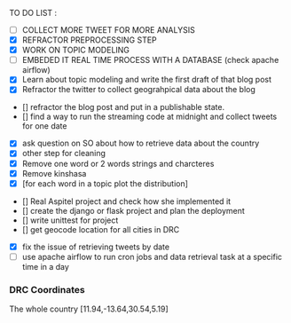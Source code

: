TO DO LIST :

- [ ] COLLECT MORE TWEET FOR MORE ANALYSIS
- [x] REFRACTOR PREPROCESSING STEP
- [x] WORK ON TOPIC MODELING
- [ ] EMBEDED IT REAL TIME PROCESS WITH A DATABASE (check apache airflow)
- [x] Learn about topic modeling and write the first draft of that blog post
- [x] Refractor the twitter to collect geograhpical data about the blog
- [] refractor the blog post and put in a publishable state.
- [] find a way to run the streaming code at midnight and collect tweets for one date
- [x] ask question on SO about how to retrieve data about the country
- [x] other step for cleaning
- [x] Remove one word or 2 words strings and charcteres
- [x] Remove kinshasa
- [x] [for each word in a topic plot the distribution]
- [] Real Aspitel project and check how she implemented it
- [] create the django or flask project and plan the deployment
- [] write unittest for project
- [] get geocode location for all cities in DRC
- [x] fix the issue of retrieving tweets by date
- [ ] use apache airflow to run cron jobs and data retrieval task at a specific time in a day

### DRC Coordinates

The whole country
[11.94,-13.64,30.54,5.19]

